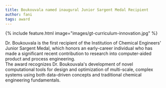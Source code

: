 ```yaml
---
title: Boukouvala named inaugural Junior Sargent Medal Recipient
author: fani
tags: award
---
```


{%
  include feature.html
  image="images/gt-curriculum-innovation.jpg"
%}

Dr. Boukouvala is the first recipient of the Institution of Chemical Engineers' Junior Sargent Medal, which honors an early-career individual who has made a significant recent contribution to research into computer-aided product and process engineering. <br>
The award recognizes Dr. Boukouvala's development of novel computational tools for design and optimization of multi-scale, complex systems using both data-driven concepts and traditional chemical engineering fundamentals.
